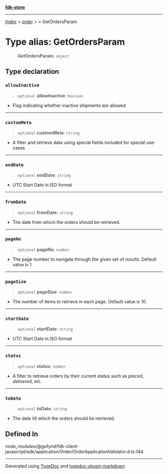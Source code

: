 [**fdk-store**](../../../README.md)
***

[Index](../../../API.md) > [order](../../README.md) > [<internal>](../README.md) > GetOrdersParam

# Type alias: GetOrdersParam

> **GetOrdersParam**: `object`

## Type declaration

### `allowInactive`

> `optional` **allowInactive**: `boolean`

- Flag indicating whether inactive
shipments are allowed

***

### `customMeta`

> `optional` **customMeta**: `string`

- A filter and retrieve data using special
fields included for special use-cases

***

### `endDate`

> `optional` **endDate**: `string`

- UTC Start Date in ISO format

***

### `fromDate`

> `optional` **fromDate**: `string`

- The date from which the orders should be retrieved.

***

### `pageNo`

> `optional` **pageNo**: `number`

- The page number to navigate through the given
set of results. Default value is 1.

***

### `pageSize`

> `optional` **pageSize**: `number`

- The number of items to retrieve in each page.
Default value is 10.

***

### `startDate`

> `optional` **startDate**: `string`

- UTC Start Date in ISO format

***

### `status`

> `optional` **status**: `number`

- A filter to retrieve orders by their current
status such as _placed_, _delivered_, etc.

***

### `toDate`

> `optional` **toDate**: `string`

- The date till which the orders should be retrieved.

## Defined In

node\_modules/@gofynd/fdk-client-javascript/sdk/application/Order/OrderApplicationValidator.d.ts:144

***
Generated using [TypeDoc](https://typedoc.org/) and [typedoc-plugin-markdown](https://www.npmjs.com/package/typedoc-plugin-markdown)
